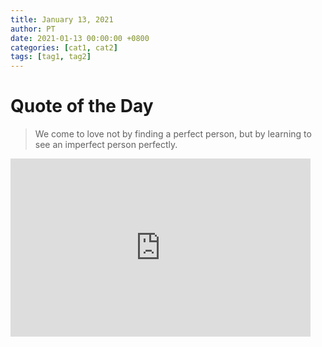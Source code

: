 ```yaml
---
title: January 13, 2021
author: PT
date: 2021-01-13 00:00:00 +0800
categories: [cat1, cat2]
tags: [tag1, tag2]
---
```


# Quote of the Day
> We come to love not by finding a perfect person, but by learning to see an imperfect person perfectly.
<iframe src="https://giphy.com/embed/MofD6FusyLKzktNYPp" width="480" height="285" frameBorder="0" class="giphy-embed" allowFullScreen></iframe>
